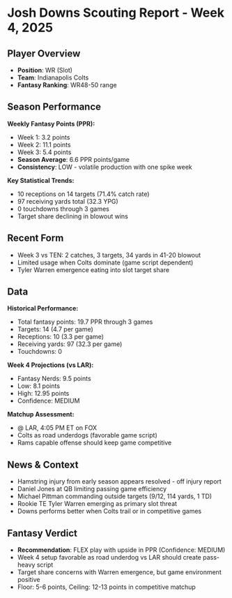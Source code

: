 # Josh Downs Scouting Report - Week 4, 2025

## Player Overview
- **Position**: WR (Slot)
- **Team**: Indianapolis Colts
- **Fantasy Ranking**: WR48-50 range

## Season Performance
**Weekly Fantasy Points (PPR):**
- Week 1: 3.2 points
- Week 2: 11.1 points
- Week 3: 5.4 points
- **Season Average**: 6.6 PPR points/game
- **Consistency**: LOW - volatile production with one spike week

**Key Statistical Trends:**
- 10 receptions on 14 targets (71.4% catch rate)
- 97 receiving yards total (32.3 YPG)
- 0 touchdowns through 3 games
- Target share declining in blowout wins

## Recent Form
- Week 3 vs TEN: 2 catches, 3 targets, 34 yards in 41-20 blowout
- Limited usage when Colts dominate (game script dependent)
- Tyler Warren emergence eating into slot target share

## Data
**Historical Performance:**
- Total fantasy points: 19.7 PPR through 3 games
- Targets: 14 (4.7 per game)
- Receptions: 10 (3.3 per game)
- Receiving yards: 97 (32.3 per game)
- Touchdowns: 0

**Week 4 Projections (vs LAR):**
- Fantasy Nerds: 9.5 points
- Low: 8.1 points
- High: 12.95 points
- Confidence: MEDIUM

**Matchup Assessment:**
- @ LAR, 4:05 PM ET on FOX
- Colts as road underdogs (favorable game script)
- Rams capable offense should keep game competitive

## News & Context
- Hamstring injury from early season appears resolved - off injury report
- Daniel Jones at QB limiting passing game efficiency
- Michael Pittman commanding outside targets (9/12, 114 yards, 1 TD)
- Rookie TE Tyler Warren emerging as primary slot threat
- Downs performs better when Colts trail or in competitive games

## Fantasy Verdict
- **Recommendation**: FLEX play with upside in PPR (Confidence: MEDIUM)
- Week 4 setup favorable as road underdog vs LAR should create pass-heavy script
- Target share concerns with Warren emergence, but game environment positive
- Floor: 5-6 points, Ceiling: 12-13 points in competitive matchup